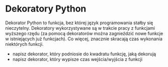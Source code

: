 # Dekoratory Python

Dekorator Python to funkcja, bez której język programowania stałby się nieczytelny. Dekoratory wykorzystywane są w trakcie pracy z funkcjami wyższego rzędu (za pomocą dekoratorów można zagnieździć nowe funkcje w istniejących już funkcjach). Co więcej, znacznie skracają czas wykonania niektórych funkcji.

- napisz dekorator, który podniosie do kwadratu funkcję, jaką dekorują
- napisz dekorator, który wypisze czas wejścia/wyjścia z funkcji